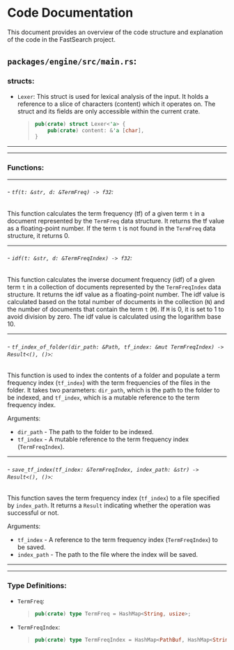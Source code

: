 # Code Documentation

This document provides an overview of the code structure and explanation of the code in the FastSearch project.

## `packages/engine/src/main.rs`:

### structs:

- `Lexer`: This struct is used for lexical analysis of the input. It holds a reference to a slice of characters (content) which it operates on. The struct and its fields are only accessible within the current crate.
  > ```rust
  > pub(crate) struct Lexer<'a> {
  >     pub(crate) content: &'a [char],
  > }
  > ```

---

---

### Functions:

---

###### - `tf(t: &str, d: &TermFreq) -> f32`:

This function calculates the term frequency (tf) of a given term `t` in a document represented by the `TermFreq` data structure. It returns the tf value as a floating-point number. If the term `t` is not found in the `TermFreq` data structure, it returns 0.

---

###### - `idf(t: &str, d: &TermFreqIndex) -> f32`:

This function calculates the inverse document frequency (idf) of a given term `t` in a collection of documents represented by the `TermFreqIndex` data structure. It returns the idf value as a floating-point number. The idf value is calculated based on the total number of documents in the collection (`N`) and the number of documents that contain the term `t` (`M`). If `M` is 0, it is set to 1 to avoid division by zero. The idf value is calculated using the logarithm base 10.

---

###### - `tf_index_of_folder(dir_path: &Path, tf_index: &mut TermFreqIndex) -> Result<(), ()>`:

This function is used to index the contents of a folder and populate a term frequency index (`tf_index`) with the term frequencies of the files in the folder. It takes two parameters: `dir_path`, which is the path to the folder to be indexed, and `tf_index`, which is a mutable reference to the term frequency index.

Arguments:

- `dir_path` - The path to the folder to be indexed.
- `tf_index` - A mutable reference to the term frequency index (`TermFreqIndex`).

---

###### - `save_tf_index(tf_index: &TermFreqIndex, index_path: &str) -> Result<(), ()>`:

This function saves the term frequency index (`tf_index`) to a file specified by `index_path`.
It returns a `Result` indicating whether the operation was successful or not.

Arguments:

- `tf_index` - A reference to the term frequency index (`TermFreqIndex`) to be saved.
- `index_path` - The path to the file where the index will be saved.

---

---

### Type Definitions:

- `TermFreq`:

  > ```rust
  > pub(crate) type TermFreq = HashMap<String, usize>;
  > ```

- `TermFreqIndex`:
  > ```rust
  > pub(crate) type TermFreqIndex = HashMap<PathBuf, HashMap<String, usize>>;
  > ```
